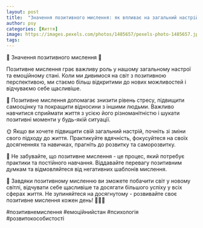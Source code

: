 ```yaml
---
layout: post
title:  "Значення позитивного мислення: як впливає на загальний настрій."
author: psy
categories: [Життя]
image: https://images.pexels.com/photos/1485657/pexels-photo-1485657.jpeg?auto=compress&cs=tinysrgb&fit=crop&h=627&w=1200
tags: 
---
```


🌟 Значення позитивного мислення 🌟

Позитивне мислення грає важливу роль у нашому загальному настрої та емоційному стані. Коли ми дивимося на світ з позитивною перспективою, ми стаємо більш відкритими до нових можливостей і відчуваємо себе щасливіше.

🌈 Позитивне мислення допомагає знизити рівень стресу, підвищити самооцінку та покращити відносини з іншими людьми. Важливо навчитися сприймати життя з усією його різноманітністю і шукати позитивні моменти у будь-якій ситуації.

🌞 Якщо ви хочете підвищити свій загальний настрій, почніть зі зміни свого підходу до життя. Практикуйте вдячність, фокусуйтеся на своїх досягненнях та навичках, прагніть до розвитку та саморозвитку.

💪 Не забувайте, що позитивне мислення - це процес, який потребує практики та постійного навчання. Віддавайте перевагу позитивним думкам та відмовляйтеся від негативних шаблонів мислення.

🌺 Завдяки позитивному мисленню ви зможете побачити світ у новому світлі, відчувати себе щасливіше та досягати більшого успіху у всіх сферах життя. Не зупиняйтеся на досягнутому - розвивайте своє позитивне мислення кожен день! 🌟🌟🌟

#позитивнемислення #емоційнийстан #психологія #розвитокособистості


